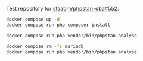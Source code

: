 Test repository for [staabm/phpstan-dba#552](https://github.com/staabm/phpstan-dba/issues/552).

```sh
docker compose up -d
docker compose run php composer install

docker compose run php vendor/bin/phpstan analyse

docker compose rm -fs mariadb
docker compose run php vendor/bin/phpstan analyse
```
